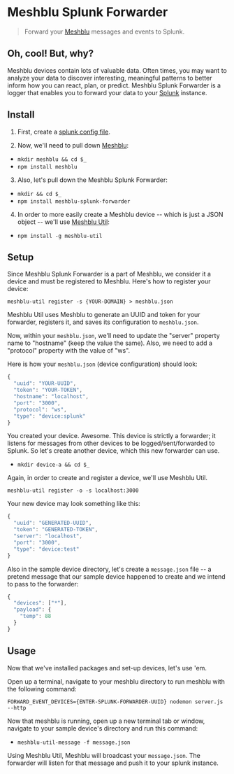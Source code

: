 # Meshblu Splunk Forwarder
> Forward your [Meshblu](https://github.com/octoblu/meshblu) messages and events to Splunk.

## Oh, cool! But, why?
Meshblu devices contain lots of valuable data. Often times, you may want to analyze your data to discover interesting, meaningful patterns to better inform how you can react, plan, or predict. Meshblu Splunk Forwarder is a logger that enables you to forward your data to your [Splunk](https://splunk.com) instance.

## Install
1. First, create a [splunk config file](http://dev.splunk.com/view/javascript-sdk/SP-CAAAEFM).

2. Now, we'll need to pull down [Meshblu](https://github.com/octoblu/meshblu):
  - `mkdir meshblu && cd $_`
  - `npm install meshblu`

3. Also, let's pull down the Meshblu Splunk Forwarder:
  - `mkdir && cd $_`
  - `npm install meshblu-splunk-forwarder`

4. In order to more easily create a Meshblu device -- which is just a JSON object -- we'll use [Meshblu Util](https://github.com/octoblu/meshblu-util):
  - `npm install -g meshblu-util`

## Setup
Since Meshblu Splunk Forwarder is a part of Meshblu, we consider it a device and must be registered to Meshblu. Here's how to register your device:

`meshblu-util register -s {YOUR-DOMAIN} > meshblu.json`

Meshblu Util uses Meshblu to generate an UUID and token for your forwarder, registers it, and saves its configuration to `meshblu.json`.

Now, within your `meshblu.json`, we'll need to update the "server" property name to "hostname" (keep the value the same). Also, we need to add a "protocol" property with the value of "ws".

Here is how your `meshblu.json` (device configuration) should look:

``` javascript
{
  "uuid": "YOUR-UUID",
  "token": "YOUR-TOKEN",
  "hostname": "localhost",
  "port": "3000",
  "protocol": "ws",
  "type": "device:splunk"
}
```

You created your device. Awesome.
This device is strictly a forwarder; it listens for messages from other devices to be logged/sent/forwarded to Splunk. So let's create another device, which this new forwarder can use.

- `mkdir device-a && cd $_`

Again, in order to create and register a device, we'll use Meshblu Util.

`meshblu-util register -o -s localhost:3000`

Your new device may look something like this:

``` javascript
{
  "uuid": "GENERATED-UUID",
  "token": "GENERATED-TOKEN",
  "server": "localhost",
  "port": "3000",
  "type": "device:test"
}
```

Also in the sample device directory, let's create a `message.json` file -- a pretend message that our sample device happened to create and we intend to pass to the forwarder:

``` javascript
{
  "devices": ["*"],
  "payload": {
    "temp": 88
  }
}
```


## Usage
Now that we've installed packages and set-up devices, let's use 'em.

Open up a terminal, navigate to your meshblu directory to run meshblu with the following command:

`FORWARD_EVENT_DEVICES={ENTER-SPLUNK-FORWARDER-UUID} nodemon server.js --http`


Now that meshblu is running, open up a new terminal tab or window, navigate to your sample device's directory and run this command:
- `meshblu-util-message -f message.json`

Using Meshblu Util, Meshblu will broadcast your `message.json`. The forwarder will listen for that message and push it to your splunk instance.
